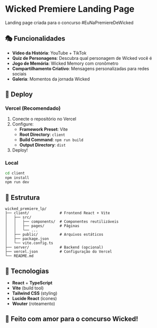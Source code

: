 # Wicked Premiere Landing Page

Landing page criada para o concurso #EuNaPremiereDeWicked

## 🎭 Funcionalidades

- **Vídeo da História**: YouTube + TikTok
- **Quiz de Personagens**: Descubra qual personagem de Wicked você é
- **Jogo de Memória**: Wicked Memory com cronômetro
- **Compartilhamento Criativo**: Mensagens personalizadas para redes sociais
- **Galeria**: Momentos da jornada Wicked

## 🚀 Deploy

### Vercel (Recomendado)
1. Conecte o repositório no Vercel
2. Configure:
   - **Framework Preset**: Vite
   - **Root Directory**: `client`
   - **Build Command**: `npm run build`
   - **Output Directory**: `dist`
3. Deploy!

### Local
```bash
cd client
npm install
npm run dev
```

## 📁 Estrutura

```
wicked_premiere_lp/
├── client/              # Frontend React + Vite
│   ├── src/
│   │   ├── components/  # Componentes reutilizáveis
│   │   ├── pages/       # Páginas
│   │   └── ...
│   ├── public/          # Arquivos estáticos
│   ├── package.json
│   └── vite.config.ts
├── server/              # Backend (opcional)
├── vercel.json          # Configuração do Vercel
└── README.md
```

## 🎯 Tecnologias

- **React** + **TypeScript**
- **Vite** (build tool)
- **Tailwind CSS** (styling)
- **Lucide React** (ícones)
- **Wouter** (roteamento)

## 💚 Feito com amor para o concurso Wicked!